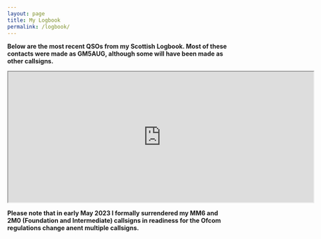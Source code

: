 ```yaml
---
layout: page
title: My Logbook
permalink: /logbook/
---
```

**Below are the most recent QSOs from my Scottish Logbook. Most of these contacts were made as GM5AUG, although some will have been made as other callsigns.**

<p><em><em><span style="font-size:18px"><iframe height="300" src="https://log.topple.scot/index.php/widgets/qsos/gm5aug" width="700"></iframe></span></em></em></p>

**Please note that in early May 2023 I formally surrendered my MM6 and 2M0 (Foundation and Intermediate) callsigns in readiness for the Ofcom regulations change anent multiple callsigns.**
